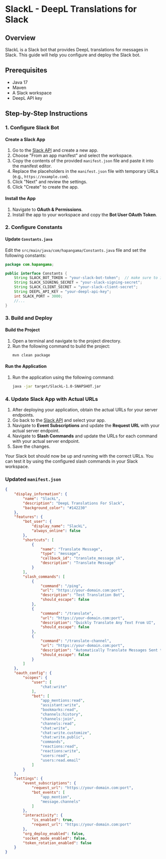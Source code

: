 # SlackL - DeepL Translations for Slack

## Overview
SlackL is a Slack bot that provides DeepL translations for messages in Slack. This guide will help you configure and deploy the Slack bot.

## Prerequisites
- Java 17
- Maven
- A Slack workspace
- DeepL API key

## Step-by-Step Instructions

### 1. Configure Slack Bot

#### Create a Slack App
1. Go to the [Slack API](https://api.slack.com/apps) and create a new app.
2. Choose "From an app manifest" and select the workspace.
3. Copy the contents of the provided `manifest.json` file and paste it into the manifest editor.
4. Replace the placeholders in the `manifest.json` file with temporary URLs (e.g., `https://example.com`).
5. Click "Next" and review the settings.
6. Click "Create" to create the app.

#### Install the App
1. Navigate to **OAuth & Permissions**.
2. Install the app to your workspace and copy the **Bot User OAuth Token**.

### 2. Configure Constants

#### Update `Constants.java`
Edit the `src/main/java/com/hapangama/Constants.java` file and set the following constants:
```java
package com.hapangama;

public interface Constants {
    String SLACK_BOT_TOKEN = "your-slack-bot-token";  // make sure to include the token that start with xoxb
    String SLACK_SIGNING_SECRET = "your-slack-signing-secret";
    String SLACK_CLIENT_SECRET = "your-slack-client-secret";
    String DEEPL_API_KEY = "your-deepl-api-key";
    int SLACK_PORT = 3000;
    //...
}
```

### 3. Build and Deploy

#### Build the Project
1. Open a terminal and navigate to the project directory.
2. Run the following command to build the project:
   ```sh
   mvn clean package
   ```

#### Run the Application
1. Run the application using the following command:
   ```sh
   java -jar target/SlackL-1.0-SNAPSHOT.jar
   ```

### 4. Update Slack App with Actual URLs

1. After deploying your application, obtain the actual URLs for your server endpoints.
2. Go back to the [Slack API](https://api.slack.com/apps) and select your app.
3. Navigate to **Event Subscriptions** and update the **Request URL** with your actual server endpoint.
4. Navigate to **Slash Commands** and update the URLs for each command with your actual server endpoint.
5. Save the changes.

Your Slack bot should now be up and running with the correct URLs. You can test it by using the configured slash commands in your Slack workspace.


### Updated `manifest.json`

```json
{
    "display_information": {
        "name": "SlackL",
        "description": "DeepL Translations For Slack",
        "background_color": "#142230"
    },
    "features": {
        "bot_user": {
            "display_name": "SlackL",
            "always_online": false
        },
        "shortcuts": [
            {
                "name": "Translate Message",
                "type": "message",
                "callback_id": "translate_message_sk",
                "description": "Translate Message"
            }
        ],
        "slash_commands": [
            {
                "command": "/ping",
                "url": "https://your-domain.com:port",
                "description": "Test Translation Bot",
                "should_escape": false
            },
            {
                "command": "/translate",
                "url": "https://your-domain.com:port",
                "description": "Quickly Translate Any Text From UI",
                "should_escape": false
            },
            {
                "command": "/translate-channel",
                "url": "https://your-domain.com:port",
                "description": "Automatically Translate Messages Sent to Channel",
                "should_escape": false
            }
        ]
    },
    "oauth_config": {
        "scopes": {
            "user": [
                "chat:write"
            ],
            "bot": [
                "app_mentions:read",
                "assistant:write",
                "bookmarks:read",
                "channels:history",
                "channels:join",
                "channels:read",
                "chat:write",
                "chat:write.customize",
                "chat:write.public",
                "commands",
                "reactions:read",
                "reactions:write",
                "users:read",
                "users:read.email"
            ]
        }
    },
    "settings": {
        "event_subscriptions": {
            "request_url": "https://your-domain.com:port",
            "bot_events": [
                "app_mention",
                "message.channels"
            ]
        },
        "interactivity": {
            "is_enabled": true,
            "request_url": "https://your-domain.com:port"
        },
        "org_deploy_enabled": false,
        "socket_mode_enabled": false,
        "token_rotation_enabled": false
    }
}
